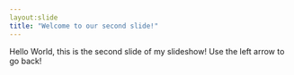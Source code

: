 ```yaml
---
layout:slide
title: "Welcome to our second slide!"
---
```

Hello World, this is the second slide of my slideshow!
Use the left arrow to go back!